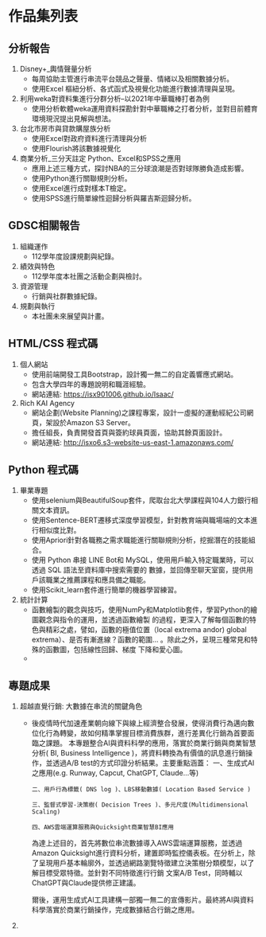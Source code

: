 # 作品集列表

## 分析報告
1. Disney+_輿情聲量分析
   - 每周協助主管進行串流平台競品之聲量、情緒以及相關數據分析。
   - 使用Excel 樞紐分析、各式函式及視覺化功能進行數據清理與呈現。
2. 利用weka對資料集進行分群分析–以2021年中華職棒打者為例
   - 使用分析軟體weka運用資料探勘針對中華職棒之打者分析，並對目前體育環境現況提出見解與想法。
3. 台北市房市與貸款購屋族分析
   - 使用Excel對政府資料進行清理與分析
   - 使用Flourish將該數據視覺化
4. 商業分析_三分天註定 Python、Excel和SPSS之應用
   - 應用上述三種方式，探討NBA的三分球浪潮是否對球隊勝負造成影響。
   - 使用Python進行關聯規則分析。
   - 使用Excel進行成對樣本T檢定。
   - 使用SPSS進行簡單線性迴歸分析與羅吉斯迴歸分析。
## GDSC相關報告
1. 組織運作
   - 112學年度設課規劃與紀錄。
2. 績效與特色
   - 112學年度本社團之活動企劃與檢討。
3. 資源管理
   - 行銷與社群數據紀錄。
4. 規劃與執行
   - 本社團未來展望與計畫。
## HTML/CSS 程式碼
1. 個人網站
   - 使用前端開發工具Bootstrap，設計獨一無二的自定義響應式網站。
   - 包含大學四年的專題說明和職涯經驗。
   - 網站連結: https://isx901006.github.io/Isaac/
2. Rich KAI Agency
   - 網站企劃(Website Planning)之課程專案，設計一虛擬的運動經紀公司網頁，架設於Amazon S3 Server。
   - 擔任組長，負責開發首頁與簽約球員頁面，協助其餘頁面設計。
   - 網站連結: http://isxo6.s3-website-us-east-1.amazonaws.com/
## Python 程式碼
1. 畢業專題
   - 使用selenium與BeautifulSoup套件，爬取台北大學課程與104人力銀行相關文本資訊。
   - 使用Sentence-BERT遷移式深度學習模型，針對教育端與職場端的文本進行相似度比對。
   - 使用Apriori針對各職務之需求職能進行關聯規則分析，挖掘潛在的技能組合。
   - 使用 Python 串接 LINE Bot和 MySQL，使用用戶輸入特定職業時，可以透過 SQL 語法至資料庫中搜索需要的      數據，並回傳至聊天室窗，提供用戶該職業之推薦課程和應具備之職能。
   - 使用Scikit_learn套件進行簡單的機器學習練習。
3. 統計計算
   - 函數繪製的觀念與技巧，使用NumPy和Matplotlib套件，學習Python的繪圖觀念與指令的運用，並透過函數繪製      的過程，更深入了解每個函數的特色與精彩之處，譬如，函數的極值位置（local extrema andor) global          extrema）、是否有漸進線？函數的範圍... 。除此之外，呈現三種常見和特殊的函數圖，包括線性回歸、梯度      下降和愛心圖。
   - 
## 專題成果
1. 超越直覺行銷: 大數據在串流的關鍵角色
   - 後疫情時代加速產業朝向線下與線上經濟整合發展，使得消費行為邁向數位化行為轉變，故如何精準掌握目標消費族群，進行差異化行銷為首要面臨之課題。
	  本專題整合AI與資料科學的應用，落實於商業行銷與商業智慧分析( BI, Business Intelligence )，將資料轉換為有價值的訊息進行銷操作，並透過A/B test的方式印證分析結果。主要重點涵蓋：
         一、生成式AI之應用(e.g. Runway, Capcut, ChatGPT, Claude…等)
         
         二、用戶行為標籤( DNS log )、LBS移動數據( Location Based Service )
         
         三、監督式學習-決策樹( Decision Trees )、多元尺度(Multidimensional Scaling)
         
         四、AWS雲端運算服務與Quicksight商業智慧BI應用

	  為達上述目的，首先將數位串流數據導入AWS雲端運算服務，並透過Amazon Quicksight進行資料分析，建置即時監控儀表板。在分析上，除了呈現用戶基本輪廓外，並透過網路瀏覽特徵建立決策樹分類模型，以了解目標受眾特徵。並針對不同特徵進行行銷       文案A/B Test，同時輔以ChatGPT與Claude提供修正建議。
	  
     爾後，運用生成式AI工具建構一部獨一無二的宣傳影片。最終將AI與資料科學落實於商業行銷操作，完成數據結合行銷之應用。
2. 
